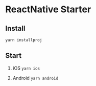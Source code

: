 # ReactNative Starter

## Install

`yarn installproj`

## Start

1. iOS
`yarn ios` 

1. Android
`yarn android`